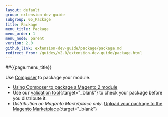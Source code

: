 ```yaml
---
layout: default
group: extension-dev-guide
subgroup: 05_Package
title: Package
menu_title: Package
menu_order: 1
menu_node: parent
version: 2.0
github_link: extension-dev-guide/package/package.md
redirect_from: /guides/v2.0/extension-dev-guide/package.html
---
```


##{{page.menu_title}}

Use [Composer](https://getcomposer.org/) to package your module.

*	[Using Composer to package a Magento 2 module](package_module.html)
*	Use our [validation tool](https://github.com/magento/marketplace-tools){:target="_blank"} to check your package before you distribute it.
*	*Distribution on Magento Marketplace only*. [Upload your package to the Magento Marketplace](http://docs.magento.com/marketplace/user_guide/getting-started.html){:target="_blank"}
